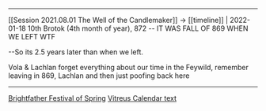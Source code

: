 #
---

[[Session 2021.08.01 The Well of the Candlemaker]] -> [[timeline]] | 2022-01-18
10th Brotok (4th month of year), 872 -- IT WAS FALL OF 869 WHEN WE LEFT WTF

--So its 2.5 years later than when we left.

Vola & Lachlan forget everything about our time in the Feywild, remember leaving in 869, Lachlan and then just poofing back here

---

[Brightfather Festival of Spring](Brightfather%20Festival%20of%20Spring.md)
[Vitreus Calendar text](Vitreus%20Calendar%20text.md)